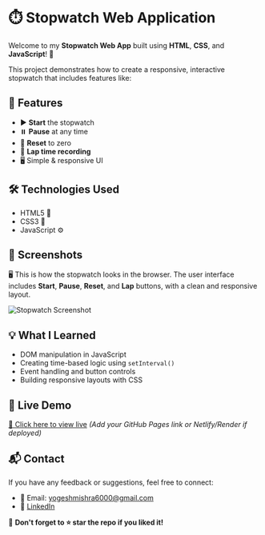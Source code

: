 # ⏱️ Stopwatch Web Application

Welcome to my **Stopwatch Web App** built using **HTML**, **CSS**, and **JavaScript**! 🎉

This project demonstrates how to create a responsive, interactive stopwatch that includes features like:

## 🚀 Features
- ▶️ **Start** the stopwatch
- ⏸️ **Pause** at any time
- 🔁 **Reset** to zero
- 📝 **Lap time recording**
- 🖥️ Simple & responsive UI

## 🛠️ Technologies Used
- HTML5 📄
- CSS3 🎨
- JavaScript ⚙️

## 📸 Screenshots

🖥️ This is how the stopwatch looks in the browser. The user interface includes **Start**, **Pause**, **Reset**, and **Lap** buttons, with a clean and responsive layout.

![Stopwatch Screenshot](https://github.com/user-attachments/assets/8b9a7d53-1b58-4ff3-9b05-938e6fb1c086)


## 💡 What I Learned
- DOM manipulation in JavaScript
- Creating time-based logic using `setInterval()`
- Event handling and button controls
- Building responsive layouts with CSS

## 📲 Live Demo
[🔗 Click here to view live](#) *(Add your GitHub Pages link or Netlify/Render if deployed)*

## 📬 Contact
If you have any feedback or suggestions, feel free to connect:

- 📧 Email: yogeshmishra6000@gmail.com  
- 💼 [LinkedIn]((https://www.linkedin.com/in/yogesh-mishra-a1a32a29b/))  

🌟 **Don't forget to ⭐ star the repo if you liked it!**
